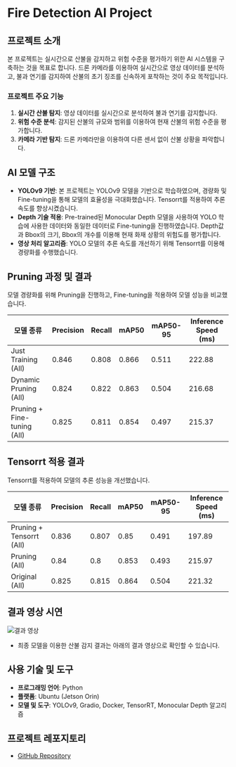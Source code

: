 # Fire Detection AI Project

## 프로젝트 소개

본 프로젝트는 실시간으로 산불을 감지하고 위험 수준을 평가하기 위한 AI 시스템을 구축하는 것을 목표로 합니다. 드론 카메라를 이용하여 실시간으로 영상 데이터를 분석하고, 불과 연기를 감지하여 산불의 초기 징조를 신속하게 포착하는 것이 주요 목적입니다. 

### 프로젝트 주요 기능
1. **실시간 산불 탐지**: 영상 데이터를 실시간으로 분석하여 불과 연기를 감지합니다.
2. **위험 수준 분석**: 감지된 산불의 규모와 범위를 이용하여 현재 산불의 위험 수준을 평가합니다.
3. **카메라 기반 탐지**: 드론 카메라만을 이용하여 다른 센서 없이 산불 상황을 파악합니다.

## AI 모델 구조

- **YOLOv9 기반**: 본 프로젝트는 YOLOv9 모델을 기반으로 학습하였으며, 경량화 및 Fine-tuning을 통해 모델의 효율성을 극대화했습니다. Tensorrt를 적용하여 추론 속도를 향상시켰습니다.
- **Depth 기술 적용**: Pre-trained된 Monocular Depth 모델을 사용하여 YOLO 학습에 사용한 데이터와 동일한 데이터로 Fine-tuning을 진행하였습니다. Depth값과 Bbox의 크기, Bbox의 개수를 이용해 현재 화재 상황의 위험도를 평가합니다.
- **영상 처리 알고리즘**: YOLO 모델의 추론 속도를 개선하기 위해 Tensorrt를 이용해 경량화를 수행했습니다.

## Pruning 과정 및 결과

모델 경량화를 위해 Pruning을 진행하고, Fine-tuning을 적용하여 모델 성능을 비교했습니다.

| 모델 종류 | Precision | Recall | mAP50 | mAP50-95 | Inference Speed (ms) |
|-----------|-----------|--------|--------|----------|----------------------|
| Just Training (All) | 0.846 | 0.808 | 0.866 | 0.511 | 222.88 |
| Dynamic Pruning (All) | 0.824 | 0.822 | 0.863 | 0.504 | 216.68 |
| Pruning + Fine-tuning (All) | 0.825 | 0.811 | 0.854 | 0.497 | 215.37 |

## Tensorrt 적용 결과

Tensorrt를 적용하여 모델의 추론 성능을 개선했습니다.

| 모델 종류 | Precision | Recall | mAP50 | mAP50-95 | Inference Speed (ms) |
|-----------|-----------|--------|--------|----------|----------------------|
| Pruning + Tensorrt (All) | 0.836 | 0.807 | 0.85 | 0.491 | 197.89 |
| Pruning (All) | 0.84 | 0.8 | 0.853 | 0.493 | 215.97 |
| Original (All) | 0.825 | 0.815 | 0.864 | 0.504 | 221.32 |

## 결과 영상 시연

![결과 영상](KONSLA99_work\fire_detection\mini_project\yolov9\runs\detect\yolov9_17_detect8)
- 최종 모델을 이용한 산불 감지 결과는 아래의 결과 영상으로 확인할 수 있습니다.

## 사용 기술 및 도구
- **프로그래밍 언어**: Python
- **플랫폼**: Ubuntu (Jetson Orin)
- **모델 및 도구**: YOLOv9, Gradio, Docker, TensorRT, Monocular Depth 알고리즘

## 프로젝트 레포지토리
- [GitHub Repository](https://github.com/Konsla99/KONSLA99_work.git)
